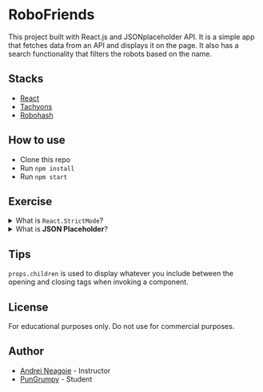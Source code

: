 # RoboFriends

This project built with React.js and JSONplaceholder API. It is a simple app that fetches data from an API and displays it on the page. It also has a search functionality that filters the robots based on the name.

## Stacks

-   [React](https://reactjs.org/)
-   [Tachyons](https://tachyons.io/)
-   [Robohash](https://robohash.org/)

## How to use

-   Clone this repo
-   Run `npm install`
-   Run `npm start`

## Exercise

<details> <summary>What is <code>React.StrictMode</code>?</summary> <p><b>The React.StrictMode</b> is a tool for highlighting potential problems in an application. Like Fragment, StrictMode does not render any visible UI. It activates additional checks and warnings for its descendants. StrictMode currently helps with: <ul> <li>Identifying components with unsafe lifecycles</li> <li>Warning about legacy string ref API usage</li> <li>Warning about deprecated findDOMNode usage</li> <li>Detecting unexpected side effects</li> <li>Detecting legacy context API</li> </ul></p> </details>

<details><summary>What is <b>JSON Placeholder</b>?</summary><p><b>JSON Placeholder</b> is a free online REST API that you can use whenever you need some fake data. It’s a great tool for prototyping and mocking APIs. You can use it to test your code, or to quickly wire up an API for a prototype.</p></details>

## Tips

`props.children` is used to display whatever you include between the opening and closing tags when invoking a component.

## License

For educational purposes only. Do not use for commercial purposes.

## Author

-   [Andrei Neagoie](https://github.com/aneagoie/robofriends) - Instructor
-   [PunGrumpy](https://github/pungrumpy) - Student
